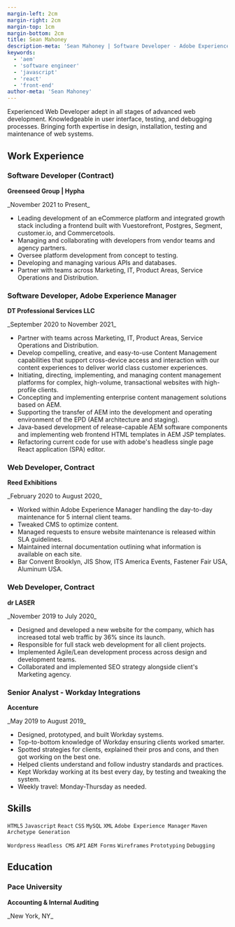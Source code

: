 ```yaml
---
margin-left: 2cm
margin-right: 2cm
margin-top: 1cm
margin-bottom: 2cm
title: Sean Mahoney
description-meta: 'Sean Mahoney | Software Developer - Adobe Experience Manager'
keywords: 
  - 'aem' 
  - 'software engineer' 
  - 'javascript' 
  - 'react'
  - 'front-end' 
author-meta: 'Sean Mahoney'
---
```

Experienced Web Developer adept in all stages of advanced web development. Knowledgeable in user interface, testing, and debugging processes. Bringing forth expertise in design, installation, testing and maintenance of web systems.

## Work Experience

### Software Developer (Contract)
**Greenseed Group | Hypha**
<div>_November 2021 to Present_</div>

- Leading development of an eCommerce platform and integrated growth stack including a frontend built with Vuestorefront, Postgres, Segment, customer.io, and Commercetools.
- Managing and collaborating with developers from vendor teams and agency partners.
- Oversee platform development from concept to testing.
- Developing and managing various APIs and databases.
- Partner with teams across Marketing, IT, Product Areas, Service Operations and Distribution.

### Software Developer, Adobe Experience Manager
**DT Professional Services LLC**
<div>_September 2020 to November 2021_</div>

- Partner with teams across Marketing, IT, Product Areas, Service Operations and Distribution.
- Develop compelling, creative, and easy-to-use Content Management capabilities that support cross-device access and interaction with our content experiences to deliver world class customer experiences.
- Initiating, directing, implementing, and managing content management platforms for complex, high-volume, transactional websites with high-profile clients.
- Concepting and implementing enterprise content management solutions based on AEM.
- Supporting the transfer of AEM into the development and operating environment of the EPD (AEM architecture and staging). 
- Java-based development of release-capable AEM software components and implementing web frontend HTML templates in AEM JSP templates.
- Refactoring current code for use with adobe's headless single page React application (SPA) editor.

### Web Developer, Contract
**Reed Exhibitions**
<div>_February 2020 to August 2020_</div>

- Worked within Adobe Experience Manager handling the day-to-day maintenance for 5 internal client teams.
- Tweaked CMS to optimize content.
- Managed requests to ensure website maintenance is released within SLA guidelines. 
- Maintained internal documentation outlining what information is available on each site.
- Bar Convent Brooklyn, JIS Show, ITS America Events, Fastener Fair USA, Aluminum USA.

### Web Developer, Contract
**dr LASER**
<div>_November 2019 to July 2020_</div>

- Designed and developed a new website for the company, which has increased total web traffic by 36% since its launch. 
- Responsible for full stack web development for all client projects.
- Implemented Agile/Lean development process across design and development teams. 
- Collaborated and implemented SEO strategy alongside client's Marketing agency.

### Senior Analyst - Workday Integrations
**Accenture**
<div>_May 2019 to August 2019_</div>

- Designed, prototyped, and built Workday systems.
- Top-to-bottom knowledge of Workday ensuring clients worked smarter.
- Spotted strategies for clients, explained their pros and cons, and then got working on the best one.
- Helped clients understand and follow industry standards and practices.
- Kept Workday working at its best every day, by testing and tweaking the system.
- Weekly travel: Monday-Thursday as needed.

## Skills

`HTML5` `Javascript` `React` `CSS` `MySQL` `XML` `Adobe Experience Manager` `Maven Archetype Generation` 

`Wordpress` `Headless CMS` `API` `AEM Forms` `Wireframes` `Prototyping` `Debugging`

## Education

### Pace University
**Accounting & Internal Auditing**
<div>_New York, NY_</div>

###
 
